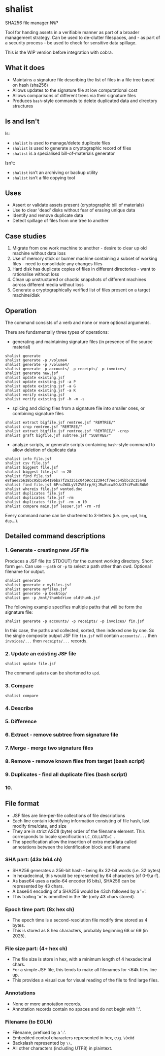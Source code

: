 # shalist
SHA256 file manager *WIP*

Tool for handing assets in a verifiable manner as part of a broader management strategy. Can be used to de-clutter filespaces, and - as part of a security process - be used to check for sensitive data spillage.

This is the WIP version before integration with cobra.

## What it does
* Maintains a signature file describing the list of files in a file tree based on hash (sha256)
* Allows updates to the signature file at low computational cost
* Allows comparisons of different trees via their signature files
* Produces `bash`-style commands to delete duplicated data and directory structures

## Is and Isn't
Is:
* `shalist` is used to manage/delete duplicate files
* `shalist` is used to generate a cryptographic record of files
* `shalist` is a specialised bill-of-materials generator

Isn't:
* `shalist` isn't an archiving or backup utility
* `shalist` isn't a file copying tool


## Uses
* Assert or validate assets present (cryptographic bill of materials)
* Use to clear 'dead' disks without fear of erasing unique data
* Identify and remove duplicate data
* Detect spillage of files from one tree to another

## Case studies
1. Migrate from one work machine to another - desire to clear up old machine without data loss
2. Use of memory stick or burner machine containing a subset of working files - need to consolidate any changes files
3. Hard disk has duplicate copies of files in different directories - want to rationalise without loss
4. Clean up unstructured or chaotic snapshots of different machines across different media without loss
5. Generate a cryptographically verified list of files present on a target machine/disk

## Operation
The command consists of a verb and none or more optional arguments.

There are fundamentally three types of operations:
* generating and maintaining signature files (in presence of the source material)
``` 
shalist generate
shalist generate -p /volume4
shalist generate -p /volume4/
shalist generate -p accounts/ -p receipts/ -p invoices/
shalist generate new.jsf
shalist update existing.jsf
shalist update existing.jsf -a P
shalist update existing.jsf -a G
shalist update existing.jsf -a K
shalist verify existing.jsf
shalist verify existing.jsf -h -m -s
```

* splicing and dicing files from a signature file into smaller ones, or combining signature files
```
shalist extract bigfile.jsf remtree.jsf "REMTREE/"
shalist crop remtree.jsf "REMTREE/"
shalist extract bigfile.jsf remtree.jsf "REMTREE/" -crop
shalist graft bigfile.jsf subtree.jsf "SUBTREE/"
```

* analyze scripts, or generate scripts containing `bash`-style command to allow deletion of duplicate data
```
shalist info file.jsf
shalist csv file.jsf
shalist biggest file.jsf
shalist biggest file.jsf -n 20
shalist find file.jsf e8faee25618bc95b5954196ba7f2a3251c04b9cc12394cf7eec545bbc2c15a4d
shalist find file.jsf 6PruJWGLyVtZVBlrp/KjJRwEucwSOUz37sVFu8LBWk0
shalist whereis file.jsf wanted.doc
shalist duplicates file.jsf
shalist duplicates file.jsf -rm
shalist duplicates file.jsf -rm -n 10
shalist compare main.jsf lesser.jsf -rm -rd
```

Every command name can be shortened to 3-letters (i.e. `gen`, `upd`, `big`, `dup`...).

## Detailed command descriptions

### 1. Generate - creating new JSF file
Produces a JSF file (to STDOUT) for the current working directory.  Short form `gen`. Can use `--path` or `-p` to select a path other than cwd.  Optional filename for output.
```
shalist generate
shalist generate > myfiles.jsf
shalist generate myfiles.jsf
shalist generate -p Desktop/
shalist gen -p /mnt/thumbdrive oldthumb.jsf
```

The following example specifies multiple paths that will be form the signature file:
```
shalist generate -p accounts/ -p receipts/ -p invoices/ fin.jsf
```
In this case, the paths and collected, sorted, then indexed one by one.  So the single composite output JSF file `fin.jsf` will contain `accounts/...` then `invoices/...` then `receipts/...` records.


### 2. Update an existing JSF file

```
shalist update file.jsf
```
The command `update` can be shortened to `upd`.

### 3. Compare
```
shalist compare
```

### 4. Describe

### 5. Difference

### 6. Extract - remove subtree from signature file

### 7. Merge - merge two signature files

### 8. Remove - remove known files from target (bash script)

### 9. Duplicates - find all duplicate files (bash script)

### 10. 

## File format
* JSF files are line-per-file collections of file descriptions
* Each line contain identifying information consisting of file hash, last modify time/date, and size
* They are in strict ASCII (byte) order of the filename element.  This corresponds to locale specification `LC_COLLATE=C `.
* The specification allow the insertion of extra metadata called annotations between the identification block and filename

### SHA part:  (43x b64 ch)

* SHA256 generates a 256-bit hash - being 8x 32-bit words (i.e. 32 bytes)
* In hexadecimal, this would be represented by 64 characters (of 0-9,a-f).
* As base64 uses a radix-64 encoder (6 bits), SHA256 can be represented by 43 chars.
* A base64 encoding of a SHA256 would be 43ch followed by a '='.
* This trailing '=' is ommitted in the file (only 43 chars stored).

### Epoch time part: (8x hex ch)

* The epoch time is a second-resolution file modify time stored as 4 bytes.
* This is stored as 8 hex characters, probably beginning 68 or 69 (in 2025).

### File size part: (4+ hex ch)

* The file size is store in hex, with a minimum length of 4 hexadecimal chars.
* For a simple JSF file, this tends to make all filenames for <64k files line up.
* This provides a visual cue for visual reading of the file to find large files. 

### Annotations

* None or more annotation records.
* Annotation records contain no spaces and do not begin with ':'.

### Filename (to EOLN)
* Filename, prefixed by a ':'.
* Embedded control characters represented in hex, e.g. `\0x0d`
* Backslash represented by `\\`.
* All other characters (including UTF8) in plaintext.
